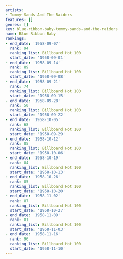 ```yaml
---
artists:
- Tommy Sands And The Raiders
features: []
genres: []
key: blue-ribbon-baby-tommy-sands-and-the-raiders
name: Blue Ribbon Baby
rankings:
- end_date: '1958-09-07'
  rank: 94
  ranking_list: Billboard Hot 100
  start_date: '1958-09-01'
- end_date: '1958-09-14'
  rank: 89
  ranking_list: Billboard Hot 100
  start_date: '1958-09-08'
- end_date: '1958-09-21'
  rank: 74
  ranking_list: Billboard Hot 100
  start_date: '1958-09-15'
- end_date: '1958-09-28'
  rank: 50
  ranking_list: Billboard Hot 100
  start_date: '1958-09-22'
- end_date: '1958-10-05'
  rank: 68
  ranking_list: Billboard Hot 100
  start_date: '1958-09-29'
- end_date: '1958-10-12'
  rank: 85
  ranking_list: Billboard Hot 100
  start_date: '1958-10-06'
- end_date: '1958-10-19'
  rank: 84
  ranking_list: Billboard Hot 100
  start_date: '1958-10-13'
- end_date: '1958-10-26'
  rank: 85
  ranking_list: Billboard Hot 100
  start_date: '1958-10-20'
- end_date: '1958-11-02'
  rank: 87
  ranking_list: Billboard Hot 100
  start_date: '1958-10-27'
- end_date: '1958-11-09'
  rank: 81
  ranking_list: Billboard Hot 100
  start_date: '1958-11-03'
- end_date: '1958-11-16'
  rank: 96
  ranking_list: Billboard Hot 100
  start_date: '1958-11-10'
---
```


